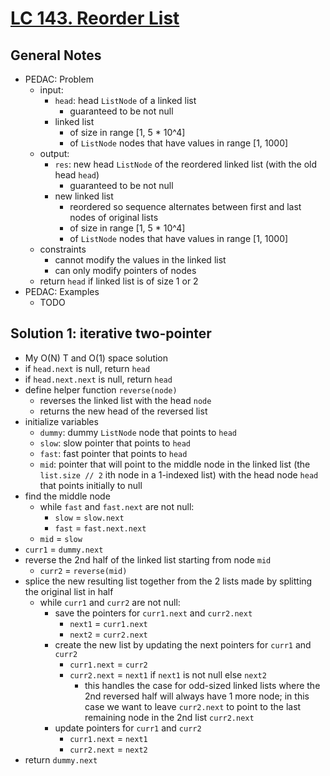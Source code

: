 # [LC 143. Reorder List](https://leetcode.com/problems/reorder-list/)

## General Notes

- PEDAC: Problem
  - input:
    - `head`: head `ListNode` of a linked list
      - guaranteed to be not null
    - linked list
      - of size in range \[1, 5 * 10^4]
      - of `ListNode` nodes that have values in range \[1, 1000]
  - output:
    - `res`: new head `ListNode` of the reordered linked list (with the old head `head`)
      - guaranteed to be not null
    - new linked list
      - reordered so sequence alternates between first and last nodes of original lists
      - of size in range \[1, 5 * 10^4]
      - of `ListNode` nodes that have values in range \[1, 1000]
  - constraints
    - cannot modify the values in the linked list
    - can only modify pointers of nodes
  - return `head` if linked list is of size 1 or 2
- PEDAC: Examples
  - TODO

## Solution 1: iterative two-pointer

- My O(N) T and O(1) space solution
- if `head.next` is null, return `head`
- if `head.next.next` is null, return `head`
- define helper function `reverse(node)`
  - reverses the linked list with the head `node`
  - returns the new head of the reversed list
- initialize variables
  - `dummy`: dummy `ListNode` node that points to `head`
  - `slow`: slow pointer that points to `head`
  - `fast`: fast pointer that points to `head`
  - `mid`: pointer that will point to the middle node in the linked list (the `list.size // 2` ith node in a 1-indexed list) with the head node `head` that points initially to null
- find the middle node
  - while `fast` and `fast.next` are not null:
    - `slow` = `slow.next`
    - `fast` = `fast.next.next`
  - `mid` = `slow`
- `curr1` = `dummy.next`
- reverse the 2nd half of the linked list starting from node `mid`
  - `curr2` = `reverse(mid)`
- splice the new resulting list together from the 2 lists made by splitting the original list in half
  - while `curr1` and `curr2` are not null:
    - save the pointers for `curr1.next` and `curr2.next`
      - `next1` = `curr1.next`
      - `next2` = `curr2.next`
    - create the new list by updating the next pointers for `curr1` and `curr2`
      - `curr1.next` = `curr2`
      - `curr2.next` = `next1` if `next1` is not null else `next2`
        - this handles the case for odd-sized linked lists where the 2nd reversed half will always have 1 more node; in this case we want to leave `curr2.next` to point to the last remaining node in the 2nd list `curr2.next`
    - update pointers for `curr1` and `curr2`
      - `curr1.next` = `next1`
      - `curr2.next` = `next2`
- return `dummy.next`

<!-- ## Solution 2: iterative two-pointer (NeetCode's modded)

- O(N) T and O(1) space solution
- TODO -->
